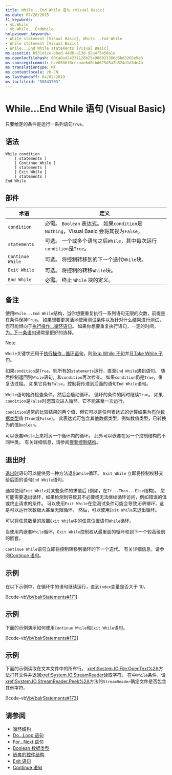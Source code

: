 ```yaml
---
title: While...End While 语句 (Visual Basic)
ms.date: 07/20/2015
f1_keywords:
- vb.While
- vb.While...EndWhile
helpviewer_keywords:
- While statement [Visual Basic], While...End While
- While statement [Visual Basic]
- While...End While statements [Visual Basic]
ms.assetid: b931d1ce-e8ed-44d8-a13d-92a4f5458a1e
ms.openlocfilehash: 00ca0ad24231128b25a988921386d6bd3265e9a0
ms.sourcegitcommit: bce0586f0cccaae6d6cbd625d5a7b824d1d3de4b
ms.translationtype: MT
ms.contentlocale: zh-CN
ms.lasthandoff: 04/02/2019
ms.locfileid: "58843703"
---
```

# <a name="whileend-while-statement-visual-basic"></a>While...End While 语句 (Visual Basic)
只要给定的条件是运行一系列语句`True`。  
  
## <a name="syntax"></a>语法  
  
```  
While condition  
    [ statements ]  
    [ Continue While ]  
    [ statements ]  
    [ Exit While ]  
    [ statements ]  
End While  
```  
  
## <a name="parts"></a>部件  
  
|术语|定义|  
|---|---|  
|`condition`|必需。 `Boolean` 表达式。 如果`condition`是`Nothing`，Visual Basic 会将其视为`False`。|  
|`statements`|可选。 一个或多个语句之后`While`，其中每次运行`condition`是`True`。|  
|`Continue While`|可选。 将控制转移到的下一个迭代`While`块。|  
|`Exit While`|可选。 将控制的转移`While`块。|  
|`End While`|必需。 终止 `While` 块的定义。|  
  
## <a name="remarks"></a>备注  
 使用`While...End While`结构，当你想要重复执行一系列语句无限的次数，前提是在条件保持`True`。 如果想要更灵活地使用测试条件以及针对什么结果进行测试，您可能倾向于[执行操作...循环语句](../../../visual-basic/language-reference/statements/do-loop-statement.md)。 如果你想要重复执行语句，一定的时间，[为...下一条语句](../../../visual-basic/language-reference/statements/for-next-statement.md)通常是更好的选择。  
  
> [!NOTE]
>  `While`关键字还用于[执行操作...循环语句](../../../visual-basic/language-reference/statements/do-loop-statement.md)，则[Skip While 子句](../../../visual-basic/language-reference/queries/skip-while-clause.md)并且[Take While 子句](../../../visual-basic/language-reference/queries/take-while-clause.md)。  
  
 如果`condition`是`True`，则所有的`statements`运行，直至`End While`遇到语句。 随后控制返回到`While`语句，和`condition`再次检查。 如果`condition`仍是`True`，重复该过程。 如果它具有`False`，控制将传递到后面的语句`End While`语句。  
  
 `While`语句始终检查条件，然后会启动循环。 循环的条件的同时继续`True`。 如果`condition`是`False`时您首次进入循环，它不能甚至一次运行。  
  
 `condition`通常的比较结果的两个值，但它可以是任何表达式的计算结果为[布尔数据类型](../../../visual-basic/language-reference/data-types/boolean-data-type.md)值 (`True`或`False`)。 此表达式可包含其他数据类型，例如数值类型，已转换为的值`Boolean`。  
  
 可以嵌套`While`上来将另一个循环内的循环。 此外可以嵌套在另一个控制结构的不同种类。 有关详细信息，请参阅[嵌套控制结构](../../../visual-basic/programming-guide/language-features/control-flow/nested-control-structures.md)。  
  
## <a name="exit-while"></a>退出时  
 [退出时](../../../visual-basic/language-reference/statements/exit-statement.md)语句可以提供另一种方法退出`While`循环。 `Exit While` 立即将控制权移交给后面的语句`End While`语句。  
  
 通常使用`Exit While`对某些条件的求值后 (例如，在`If...Then...Else`结构)。 您可能需要退出循环，如果检测到导致其不必要或无法继续循环访问，例如错误的值或终止请求的条件。 可以使用`Exit While`在您测试条件可能会导致*无限循环*，这是可以运行次数极大甚至无限循环。 然后，可以使用`Exit While`来退出循环。  
  
 可以将任意数量的放置`Exit While`中的任意位置语句`While`循环。  
  
 当使用内嵌套`While`循环，`Exit While`控制权从最里面的循环和到下一个较高级别的嵌套。  
  
 `Continue While`语句立即将控制转移到循环的下一个迭代。 有关详细信息，请参阅[Continue 语句](../../../visual-basic/language-reference/statements/continue-statement.md)。  
  
## <a name="example"></a>示例  
 在以下示例中，在循环中的语句继续运行，直到`index`变量是否大于 10。  
  
 [!code-vb[VbVbalrStatements#171](~/samples/snippets/visualbasic/VS_Snippets_VBCSharp/VbVbalrStatements/VB/class14.vb#171)]  
  
## <a name="example"></a>示例  
 下面的示例演示如何使用`Continue While`和`Exit While`语句。  
  
 [!code-vb[VbVbalrStatements#172](~/samples/snippets/visualbasic/VS_Snippets_VBCSharp/VbVbalrStatements/VB/class14.vb#172)]  
  
## <a name="example"></a>示例  
 下面的示例读取在文本文件中的所有行。 <xref:System.IO.File.OpenText%2A>方法打开文件并返回<xref:System.IO.StreamReader>读取字符。 在中`While`条件，请<xref:System.IO.StreamReader.Peek%2A>方法的`StreamReader`确定文件是否包含其他字符。  
  
 [!code-vb[VbVbalrStatements#173](~/samples/snippets/visualbasic/VS_Snippets_VBCSharp/VbVbalrStatements/VB/class14.vb#173)]  
  
## <a name="see-also"></a>请参阅

- [循环结构](../../../visual-basic/programming-guide/language-features/control-flow/loop-structures.md)
- [Do...Loop 语句](../../../visual-basic/language-reference/statements/do-loop-statement.md)
- [For...Next 语句](../../../visual-basic/language-reference/statements/for-next-statement.md)
- [Boolean 数据类型](../../../visual-basic/language-reference/data-types/boolean-data-type.md)
- [嵌套的控件结构](../../../visual-basic/programming-guide/language-features/control-flow/nested-control-structures.md)
- [Exit 语句](../../../visual-basic/language-reference/statements/exit-statement.md)
- [Continue 语句](../../../visual-basic/language-reference/statements/continue-statement.md)
